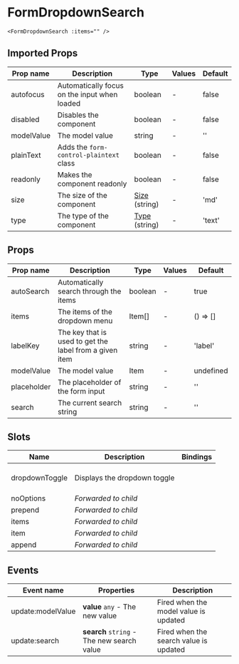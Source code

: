 # FormDropdownSearch

```vue
<FormDropdownSearch :items="" />
```

## Imported Props

| Prop name  | Description                                  | Type                                              | Values | Default |
| ---------- | -------------------------------------------- | ------------------------------------------------- | ------ | ------- |
| autofocus  | Automatically focus on the input when loaded | boolean                                           | -      | false   |
| disabled   | Disables the component                       | boolean                                           | -      | false   |
| modelValue | The model value                              | string                                            | -      | ''      |
| plainText  | Adds the `form-control-plaintext` class      | boolean                                           | -      | false   |
| readonly   | Makes the component readonly                 | boolean                                           | -      | false   |
| size       | The size of the component                    | [Size](../../composables/useSize) (string)        | -      | 'md'    |
| type       | The type of the component                    | [Type](../../composables/useFormControl) (string) | -      | 'text'  |

## Props

| Prop name   | Description                                             | Type    | Values | Default     |
| ----------- | ------------------------------------------------------- | ------- | ------ | ----------- |
| autoSearch  | Automatically search through the items                  | boolean | -      | true        |
| items       | The items of the dropdown menu                          | Item[]  | -      | () =&gt; [] |
| labelKey    | The key that is used to get the label from a given item | string  | -      | 'label'     |
| modelValue  | The model value                                         | Item    | -      | undefined   |
| placeholder | The placeholder of the form input                       | string  | -      | ''          |
| search      | The current search string                               | string  | -      | ''          |

## Slots

| Name           | Description                  | Bindings        |
| -------------- | ---------------------------- | --------------- |
| dropdownToggle | Displays the dropdown toggle | <br/><br/><br/> |
| noOptions      | _Forwarded to child_         |                 |
| prepend        | _Forwarded to child_         |                 |
| items          | _Forwarded to child_         |                 |
| item           | _Forwarded to child_         |                 |
| append         | _Forwarded to child_         |                 |

## Events

| Event name        | Properties                                 | Description                            |
| ----------------- | ------------------------------------------ | -------------------------------------- |
| update:modelValue | **value** `any` - The new value            | Fired when the model value is updated  |
| update:search     | **search** `string` - The new search value | Fired when the search value is updated |
